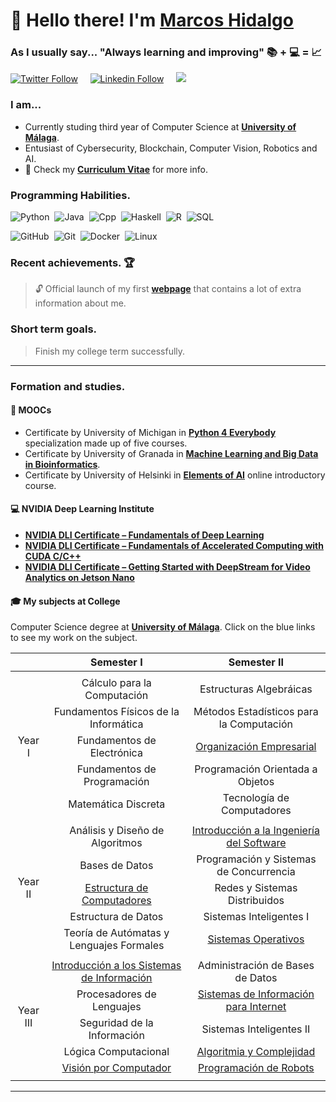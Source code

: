 # 👋 Hello there! I'm [Marcos Hidalgo][website] 
### As I usually say... "Always learning and improving" 📚 + 💻 =  📈

[![Twitter Follow](https://img.shields.io/twitter/follow/marcoshidalgob?color=%231DA1F2&label=Twitter&logo=twitter&style=plastic)](https://twitter.com/marcoshidalgob)&nbsp;&nbsp;&nbsp;&nbsp;
[![Linkedin Follow](https://img.shields.io/twitter/url?url=https://www.linkedin.com/in/marcoshidalgobcolor=%231DA1F2&label=LinkedIn&logo=linkedin&style=social)](https://www.linkedin.com/in/marcoshidalgob)&nbsp;&nbsp;&nbsp;&nbsp;
<a href="mailto:marcoshidalgobanos@gmail.com?subject=Hi%20Marcos%20Hidalgo"><img src="https://img.shields.io/badge/gmail-%23D14836.svg?&style=flat&logo=gmail&logoColor=white" /></a> 


### I am...
* Currently studing third year of Computer Science at **[University of Málaga](https://www.uma.es/#gsc.tab=0)**.
* Entusiast of Cybersecurity, Blockchain, Computer Vision, Robotics and AI.
* 📄 Check my **[Curriculum Vitae](./MarcosHidalgoCV.pdf)** for more info.

### Programming Habilities.

![Python](https://img.shields.io/badge/PYTHON-3776AB.svg?&style=flat&logo=python&logoColor=white)&nbsp;
![Java](https://img.shields.io/badge/JAVA-007396.svg?&style=flat&logo=java&logoColor=white)&nbsp;
![Cpp](https://img.shields.io/badge/C%20/%20C++-00599C.svg?&style=flat&logo=c%2B%2B&logoColor=white)&nbsp;
![Haskell](https://img.shields.io/badge/Haskell-3776AB.svg?&style=flat&logo=haskell&logoColor=white)&nbsp;
![R](https://img.shields.io/badge/R%20Language-003B57.svg?&style=flat&logo=R&logoColor=white)&nbsp;
![SQL](https://img.shields.io/badge/SQL-F80000.svg?&style=flat&logo=oracle&logoColor=white)&nbsp;
&nbsp;&nbsp;&nbsp;

![GitHub](https://img.shields.io/badge/-GitHub-181717?style=flat&logo=github)&nbsp;
![Git](https://img.shields.io/badge/-Git-181717?style=flat&logo=git)&nbsp;
![Docker](https://img.shields.io/badge/-Docker-181717?style=flat&logo=docker)&nbsp;
![Linux](https://img.shields.io/badge/Linux-181717?style=flat&logo=linux)&nbsp;
&nbsp;&nbsp;&nbsp;

<!--
![VS Code](https://img.shields.io/badge/-VS%20Code-007ACC?style=flat-square&logo=visual-studio-code)&nbsp;
![IntelliJ](https://img.shields.io/badge/-IntelliJ%20IDEA-black?style=flat-square&logo=jetbrains)&nbsp;
&nbsp;&nbsp;&nbsp;
-->

### Recent achievements. 🏆
> 🔓 Official launch of my first **[webpage][website]** that contains a lot of extra information about me.

### Short term goals.
> Finish my college term successfully.

---

### Formation and studies.

#### 🚀 MOOCs 
*  Certificate by University of Michigan in **[Python 4 Everybody](https://www.coursera.org/specializations/python)** specialization made up of five courses.
*  Certificate by University of Granada in **[Machine Learning and Big Data in Bioinformatics](https://abierta.ugr.es/course/view.php?id=57)**.
*  Certificate by University of Helsinki in **[Elements of AI](https://course.elementsofai.com/)** online introductory course.

#### 💻 NVIDIA Deep Learning Institute 
*  **[NVIDIA DLI Certificate – Fundamentals of Deep Learning](https://courses.nvidia.com/certificates/fa23c9b1177f481e98165b17fb69fc9d)**
*  **[NVIDIA DLI Certificate – Fundamentals of Accelerated Computing with CUDA C/C++](https://courses.nvidia.com/certificates/9cdf38e81db44420b09072d8b91d7e85)** 
*  **[NVIDIA DLI Certificate – Getting Started with DeepStream for Video Analytics on Jetson Nano](https://courses.nvidia.com/certificates/22239167c9994f60884829f671b29c3a)** 


#### 🎓 My subjects at College
Computer Science degree at **[University of Málaga](https://www.uma.es/#gsc.tab=0)**. Click on the blue links to see my work on the subject.

<table>
    <thead align="center">
        <tr>
            <th></th>
            <th>Semester I</th>
            <th>Semester II</th>
        </tr>
    </thead>
    <tbody align="center">
        <tr>
            <td colspan="4"></td>
        </tr>
        <tr>
            <td rowspan="5">Year I</td>
            <td>Cálculo para la Computación</td>
            <td>Estructuras Algebráicas</td>
        </tr>
        <tr>
            <td>Fundamentos Físicos de la Informática</td>
            <td>Métodos Estadísticos para la Computación</td>
        </tr>
        <tr>
            <td>Fundamentos de Electrónica</td>
            <td><a href="https://github.com/MarkosHB/Fortinvent" target="_blank" rel="noopener noreferrer">Organización Empresarial<a/></td>
        </tr>
        <tr>
            <td>Fundamentos de Programación</td>
            <td>Programación Orientada a Objetos</td>
        </tr>
        <tr>
            <td>Matemática Discreta</td>
            <td>Tecnología de Computadores</td>
        </tr>
        <tr>
            <td colspan="4"></td>
        </tr>
        <tr>
            <td rowspan="5">Year II</td>
            <td>Análisis y Diseño de Algoritmos</td>
            <td><a href="https://github.com/MarkosHB/MyReminder" target="_blank" rel="noopener noreferrer">Introducción a la Ingeniería del Software</td>
        </tr>
        <tr>
            <td>Bases de Datos</td>
            <td>Programación y Sistemas de Concurrencia</td>
        </tr>
        <tr>
            <td><a href="https://github.com/MarkosHB/RaspberryPi-Lullaby" target="_blank" rel="noopener noreferrer">Estructura de Computadores</a></td>
            <td>Redes y Sistemas Distribuidos</td>
        </tr>
        <tr>
            <td>Estructura de Datos</td>
            <td>Sistemas Inteligentes I</td>
        </tr>
        <tr>
            <td>Teoría de Autómatas y Lenguajes Formales</td>
            <td><a href="https://github.com/MarkosHB/Operating-Systems-Subject" target="_blank" rel="noopener noreferrer">Sistemas Operativos</a></td>
        </tr>
        <tr>
            <td colspan="4"></td>
        </tr>
        <tr>
            <td rowspan="5">Year III</td>
            <td><a href="https://github.com/MarkosHB/Information-Systems-Subject" target="_blank" rel="noopener noreferrer">Introducción a los Sistemas de Información</a></td>
            <td>Administración de Bases de Datos</td>
        </tr>
        <tr>
            <td>Procesadores de Lenguajes</td>
            <td><a href="https://github.com/MarkosHB/Digital-Solutions" target="_blank" rel="noopener noreferrer">Sistemas de Información para Internet</a></td>
        </tr>
        <tr>
            <td>Seguridad de la Información</td>
            <td>Sistemas Inteligentes II</td>
        </tr>
        <tr>
            <td>Lógica Computacional</td>
            <td><a href="https://github.com/MarkosHB/Computational-Complexity-Subject" target="_blank" rel="noopener noreferrer">Algoritmia y Complejidad</a></td>      
        </tr>
        <tr>
            <td><a href="https://github.com/MarkosHB/Mouse-Management-using-OpenCV" target="_blank" rel="noopener noreferrer">Visión por Computador</a></td>
            <td><a href="https://github.com/MarkosHB/Robot-Programming-Subject" target="_blank" rel="noopener noreferrer">Programación de Robots</a></td>
        </tr>
        <tr>
            <td colspan="4"></td>
        </tr>
        <!--
        <tr>
            <td rowspan="4">Year IV</td>
            <td><b><a href="https://github.com/15Galan/mencion-430" target="_blank" rel="noopener noreferrer">Administración de Sistemas Operativos</a></b></td>
            <td><a href="https://github.com/15Galan/asignatura-401" target="_blank" rel="noopener noreferrer">Proyectos y Legislación</a></td>
        </tr>
        <tr>
            <td><b>Diseño y Evaluación de Infraestructuras Informáticas</b></td>
            <td><i>Arquitecturas Clúster</i></td>
        </tr>
        <tr>
            <td><b><a href="https://github.com/15Galan/mencion-432" target="_blank" rel="noopener noreferrer">Planificación de Proyectos y Análisis de Riesgos</a></b></td>
            <td><i>Prácticas Externas</i></td>
        </tr>
        <tr>
            <td><b>Tecnología de los Sistemas de Producción</b></td>
            <td>T.F.G</td>
        </tr>
        -->
    </tbody>
</table>



---

<!-- LINKS -->
[website]: https://markoshb.github.io/

